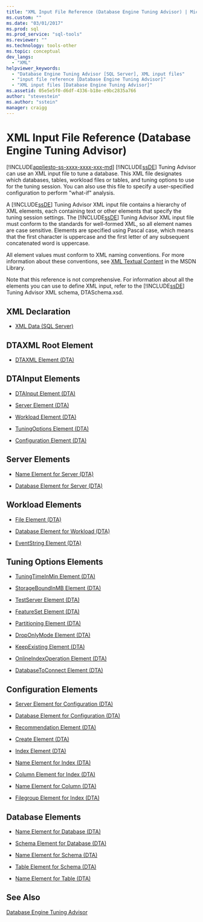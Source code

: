 ```yaml
---
title: "XML Input File Reference (Database Engine Tuning Advisor) | Microsoft Docs"
ms.custom: ""
ms.date: "03/01/2017"
ms.prod: sql
ms.prod_service: "sql-tools"
ms.reviewer: ""
ms.technology: tools-other
ms.topic: conceptual
dev_langs: 
  - "XML"
helpviewer_keywords: 
  - "Database Engine Tuning Advisor [SQL Server], XML input files"
  - "input file reference [Database Engine Tuning Advisor]"
  - "XML input files [Database Engine Tuning Advisor]"
ms.assetid: 05e5e5f0-d6df-4336-b18e-e9bc2835a766
author: "stevestein"
ms.author: "sstein"
manager: craigg
---
```

# XML Input File Reference (Database Engine Tuning Advisor)
[!INCLUDE[appliesto-ss-xxxx-xxxx-xxx-md](../../includes/appliesto-ss-xxxx-xxxx-xxx-md.md)]
  [!INCLUDE[ssDE](../../includes/ssde-md.md)] Tuning Advisor can use an XML input file to tune a database. This XML file designates which databases, tables, workload files or tables, and tuning options to use for the tuning session. You can also use this file to specify a user-specified configuration to perform "what-if" analysis.  
  
 A [!INCLUDE[ssDE](../../includes/ssde-md.md)] Tuning Advisor XML input file contains a hierarchy of XML elements, each containing text or other elements that specify the tuning session settings. The [!INCLUDE[ssDE](../../includes/ssde-md.md)] Tuning Advisor XML input file must conform to the standards for well-formed XML, so all element names are case sensitive. Elements are specified using Pascal case, which means that the first character is uppercase and the first letter of any subsequent concatenated word is uppercase.  
  
 All element values must conform to XML naming conventions. For more information about these conventions, see [XML Textual Content](https://go.microsoft.com/fwlink/?LinkId=7614) in the MSDN Library.  
  
 Note that this reference is not comprehensive. For information about all the elements you can use to define XML input, refer to the [!INCLUDE[ssDE](../../includes/ssde-md.md)] Tuning Advisor XML schema, DTASchema.xsd.  
  
## XML Declaration  
  
-   [XML Data &#40;SQL Server&#41;](../../relational-databases/xml/xml-data-sql-server.md)  
  
## DTAXML Root Element  
  
-   [DTAXML Element &#40;DTA&#41;](../../tools/dta/dtaxml-element-dta.md)  
  
## DTAInput Elements  
  
-   [DTAInput Element &#40;DTA&#41;](../../tools/dta/dtainput-element-dta.md)  
  
-   [Server Element &#40;DTA&#41;](../../tools/dta/server-element-dta.md)  
  
-   [Workload Element &#40;DTA&#41;](../../tools/dta/workload-element-dta.md)  
  
-   [TuningOptions Element &#40;DTA&#41;](../../tools/dta/tuningoptions-element-dta.md)  
  
-   [Configuration Element &#40;DTA&#41;](../../tools/dta/configuration-element-dta.md)  
  
## Server Elements  
  
-   [Name Element for Server &#40;DTA&#41;](../../tools/dta/name-element-for-server-dta.md)  
  
-   [Database Element for Server &#40;DTA&#41;](../../tools/dta/database-element-for-server-dta.md)  
  
## Workload Elements  
  
-   [File Element &#40;DTA&#41;](../../tools/dta/file-element-dta.md)  
  
-   [Database Element for Workload &#40;DTA&#41;](../../tools/dta/database-element-for-workload-dta.md)  
  
-   [EventString Element &#40;DTA&#41;](../../tools/dta/eventstring-element-dta.md)  
  
## Tuning Options Elements  
  
-   [TuningTimeInMin Element &#40;DTA&#41;](../../tools/dta/tuningtimeinmin-element-dta.md)  
  
-   [StorageBoundInMB Element &#40;DTA&#41;](../../tools/dta/storageboundinmb-element-dta.md)  
  
-   [TestServer Element &#40;DTA&#41;](../../tools/dta/testserver-element-dta.md)  
  
-   [FeatureSet Element &#40;DTA&#41;](../../tools/dta/featureset-element-dta.md)  
  
-   [Partitioning Element &#40;DTA&#41;](../../tools/dta/partitioning-element-dta.md)  
  
-   [DropOnlyMode Element &#40;DTA&#41;](../../tools/dta/droponlymode-element-dta.md)  
  
-   [KeepExisting Element &#40;DTA&#41;](../../tools/dta/keepexisting-element-dta.md)  
  
-   [OnlineIndexOperation Element &#40;DTA&#41;](../../tools/dta/onlineindexoperation-element-dta.md)  
  
-   [DatabaseToConnect Element &#40;DTA&#41;](../../tools/dta/databasetoconnect-element-dta.md)  
  
## Configuration Elements  
  
-   [Server Element for Configuration &#40;DTA&#41;](../../tools/dta/server-element-for-configuration-dta.md)  
  
-   [Database Element for Configuration &#40;DTA&#41;](../../tools/dta/database-element-for-configuration-dta.md)  
  
-   [Recommendation Element &#40;DTA&#41;](../../tools/dta/recommendation-element-dta.md)  
  
-   [Create Element &#40;DTA&#41;](../../tools/dta/create-element-dta.md)  
  
-   [Index Element &#40;DTA&#41;](../../tools/dta/index-element-dta.md)  
  
-   [Name Element for Index &#40;DTA&#41;](../../tools/dta/name-element-for-index-dta.md)  
  
-   [Column Element for Index &#40;DTA&#41;](../../tools/dta/column-element-for-index-dta.md)  
  
-   [Name Element for Column &#40;DTA&#41;](../../tools/dta/name-element-for-column-dta.md)  
  
-   [Filegroup Element for Index &#40;DTA&#41;](../../tools/dta/filegroup-element-for-index-dta.md)  
  
## Database Elements  
  
-   [Name Element for Database &#40;DTA&#41;](../../tools/dta/name-element-for-database-dta.md)  
  
-   [Schema Element for Database &#40;DTA&#41;](../../tools/dta/schema-element-for-database-dta.md)  
  
-   [Name Element for Schema &#40;DTA&#41;](../../tools/dta/name-element-for-schema-dta.md)  
  
-   [Table Element for Schema &#40;DTA&#41;](../../tools/dta/table-element-for-schema-dta.md)  
  
-   [Name Element for Table &#40;DTA&#41;](../../tools/dta/name-element-for-table-dta.md)  
  
## See Also  
 [Database Engine Tuning Advisor](../../relational-databases/performance/database-engine-tuning-advisor.md)  
  
  
